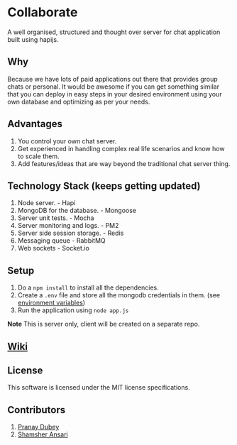 Collaborate
=========

A well organised, structured and thought over server for chat application built using hapijs.

## Why

Because we have lots of paid applications out there that provides group chats or personal. It would be awesome if you can get something similar that you can deploy in easy steps in your desired environment using your own database and optimizing as per your needs.

## Advantages

1. You control your own chat server.
2. Get experienced in handling complex real life scenarios and know how to scale them.
3. Add features/ideas that are way beyond the traditional chat server thing.


## Technology Stack (keeps getting updated)

1. Node server. - Hapi
2. MongoDB for the database. - Mongoose
3. Server unit tests. - Mocha
4. Server monitoring and logs. - PM2
5. Server side session storage. - Redis
6. Messaging queue - RabbitMQ
7. Web sockets - Socket.io

## Setup

1. Do a ````npm install```` to install all the dependencies.
2. Create a ````.env```` file and store all the mongodb credentials in them. (see [environment variables](https://github.com/Pranay92/collaborate/wiki/Environment-variables))
3. Run the application using ````node app.js````
 
**Note** This is server only, client will be created on a separate repo.

## [Wiki](https://github.com/Pranay92/lets-chat/wiki)

## License

This software is licensed under the MIT license specifications.

## Contributors

1. [Pranay Dubey](https://github.com/Pranay92)
2. [Shamsher Ansari](https://github.com/Shamsher31)
